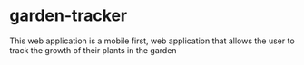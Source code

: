 # garden-tracker
This web application is a mobile first, web application that allows the user to track the growth of their plants in the garden
